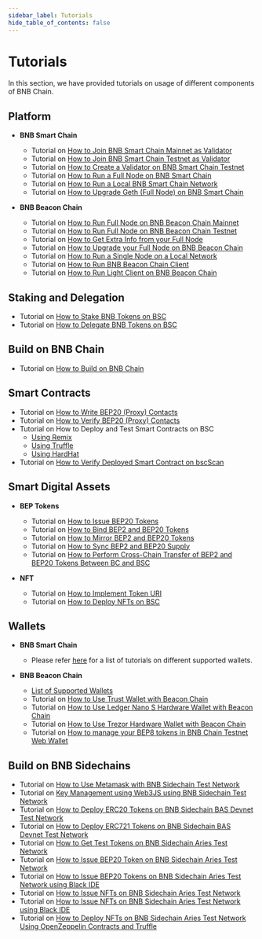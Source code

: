 ```yaml
---
sidebar_label: Tutorials
hide_table_of_contents: false
---
```


# Tutorials
In this section, we have provided tutorials on usage of different components of BNB Chain.

## Platform
- **BNB Smart Chain**
  * Tutorial on [How to Join BNB Smart Chain Mainnet as Validator](validator/guideline-mainnet.md)
  * Tutorial on [How to Join BNB Smart Chain Testnet as Validator](validator/guideline-testnet.md)
  * Tutorial on [How to Create a Validator on BNB Smart Chain Testnet](validator/testnet.md)
  * Tutorial on [How to Run a Full Node on BNB Smart Chain](validator/fullnode.md)
  * Tutorial on [How to Run a Local BNB Smart Chain Network](local.md)
  * Tutorial on [How to Upgrade Geth (Full Node) on BNB Smart Chain](validator/upgrade-fullnode.md)

- **BNB Beacon Chain**
  * Tutorial on [How to Run Full Node on BNB Beacon Chain Mainnet](beaconchain/develop/node/join-mainnet.md)
  * Tutorial on [How to Run Full Node on BNB Beacon Chain Testnet](beaconchain/develop/node/join-testnet.md)
  * Tutorial on [How to Get Extra Info from your Full Node](beaconchain/develop/node/extra-info.md)
  * Tutorial on [How to Upgrade your Full Node on BNB Beacon Chain](beaconchain/develop/node/upgrade.md)
  * Tutorial on [How to Run a Single Node on a Local Network](beaconchain/develop/node/local-network)
  * Tutorial on [How to Run BNB Beacon Chain Client](beaconchain/develop/api-reference/cli.md)
  * Tutorial on [How to Run Light Client on BNB Beacon Chain](beaconchain/light-client.md)

## Staking and Delegation
- Tutorial on [How to Stake BNB Tokens on BSC](staking-with-ext-wallet.md)
- Tutorial on [How to Delegate BNB Tokens on BSC](del-guide.md)
  
## Build on BNB Chain
- Tutorial on [How to Build on BNB Chain](https://www.youtube.com/watch?v=TsraNMHENIE&list=PLD2Yls_M04XPTdEBGmTu6A-atFn3_mmCZ)

## Smart Contracts
- Tutorial on [How to Write BEP20 (Proxy) Contacts](proxy.md)
- Tutorial on [How to Verify BEP20 (Proxy) Contacts](verify-proxy.md)
- Tutorial on How to Deploy and Test Smart Contracts on BSC
    * [Using Remix](remix.md)
    * [Using Truffle](truffle-new.md)
    * [Using HardHat](hardhat-new.md)
- Tutorial on [How to Verify Deployed Smart Contract on bscScan](verify.md)

## Smart Digital Assets
- **BEP Tokens**
  * Tutorial on [How to Issue BEP20 Tokens](issue-BEP20.md)
  * Tutorial on [How to Bind BEP2 and BEP20 Tokens](bind-tokens.md)
  * Tutorial on [How to Mirror BEP2 and BEP20 Tokens](mirror.md)
  * Tutorial on [How to Sync BEP2 and BEP20 Supply](sync.md)
  * Tutorial on [How to Perform Cross-Chain Transfer of BEP2 and BEP20 Tokens Between BC and BSC](cross-chain-transfer.md)

- **NFT**
  * Tutorial on [How to Implement Token URI](develop/../nft-metadata-standard.md)
  * Tutorial on [How to Deploy NFTs on BSC](ERC721.md)

## Wallets
- **BNB Smart Chain**
  * Please refer [here](wallets/wallet-tutorial-overview.md) for a list of tutorials on different supported wallets.

- **BNB Beacon Chain**
  * [List of Supported Wallets](beaconchain/wallets)
  * Tutorial on [How to Use Trust Wallet with Beacon Chain](beaconchain/wallet/tutorial/how-to-create-a-wallet-on-trustwallet)
  * Tutorial on [How to Use Ledger Nano S Hardware Wallet with Beacon Chain](beaconchain/wallet/tutorial/ledger-nano-s-usage-guide)
  * Tutorial on [How to Use Trezor Hardware Wallet with Beacon Chain](beaconchain/wallet/tutorial/trezor-model-t-user-guide)
  * Tutorial on [How to manage your BEP8 tokens in BNB Chain Testnet Web Wallet](beaconchain/wallet/tutorial/bep8)

## Build on BNB Sidechains

- Tutorial on [How to Use Metamask with BNB Sidechain Test Network](https://docs.nodereal.io/nodereal/bas/wallet/use-metamask-for-bas)
- Tutorial on [Key Management using Web3JS using BNB Sidechain Test Network](https://docs.nodereal.io/nodereal/bas/wallet/key-management)
- Tutorial on [How to Deploy ERC20 Tokens on BNB Sidechain BAS Devnet Test Network](https://www.ankr.com/docs/build-blockchain/bas/how-to-launch/deploy-erc20-token)
- Tutorial on [How to Deploy ERC721 Tokens on BNB Sidechain BAS Devnet Test Network](https://www.ankr.com/docs/build-blockchain/bas/how-to-launch/deploy-erc721-token)
- Tutorial on [How to Get Test Tokens on BNB Sidechain Aries Test Network](https://docs.nodereal.io/nodereal/bas/build-on-bas/get-token-from-bas-aries-testnet)
- Tutorial on [How to Issue BEP20 Token on BNB Sidechain Aries Test Network](https://docs.nodereal.io/nodereal/bas/build-on-bas/issue-bep20-tokens)
- Tutorial on [How to Issue BEP20 Tokens on BNB Sidechain Aries Test Network using Black IDE](https://blog.nodereal.io/en/how-to-issue-fungible-bep20tokens-on-bas-aries-testnet-using-black-ide/)
- Tutorial on [How to Issue NFTs on BNB Sidechain Aries Test Network](https://blog.nodereal.io/en/issuing-nft-erc-721-1155-on-bas-testnet/)
- Tutorial on [How to Issue NFTs on BNB Sidechain Aries Test Network using Black IDE](https://blog.nodereal.io/en/how-to-issue-nft-on-bsc-bas-aries-testnetusing-the-black-ide/) 
- Tutorial on [How to Deploy NFTs on BNB Sidechain Aries Test Network Using OpenZeppelin Contracts and Truffle](https://docs.nodereal.io/nodereal/bas/build-on-bas/deploy-nft-on-bas)